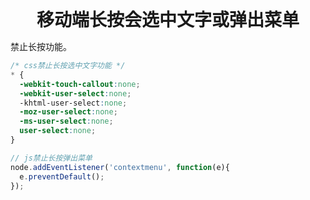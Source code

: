 <div class="my_title" style="text-align: center; font-weight: 700; font-size: 2em;">移动端长按会选中文字或弹出菜单</div>

禁止长按功能。
```css
/* css禁止长按选中文字功能 */
* {
  -webkit-touch-callout:none;
  -webkit-user-select:none;
  -khtml-user-select:none;
  -moz-user-select:none;
  -ms-user-select:none;
  user-select:none;
}
```
```js
// js禁止长按弹出菜单
node.addEventListener('contextmenu', function(e){
  e.preventDefault();
});
```